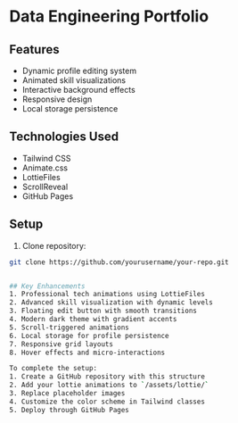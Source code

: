 # Data Engineering Portfolio

## Features
- Dynamic profile editing system
- Animated skill visualizations
- Interactive background effects
- Responsive design
- Local storage persistence

## Technologies Used
- Tailwind CSS
- Animate.css
- LottieFiles
- ScrollReveal
- GitHub Pages

## Setup
1. Clone repository:
```bash
git clone https://github.com/yourusername/your-repo.git


## Key Enhancements
1. Professional tech animations using LottieFiles
2. Advanced skill visualization with dynamic levels
3. Floating edit button with smooth transitions
4. Modern dark theme with gradient accents
5. Scroll-triggered animations
6. Local storage for profile persistence
7. Responsive grid layouts
8. Hover effects and micro-interactions

To complete the setup:
1. Create a GitHub repository with this structure
2. Add your lottie animations to `/assets/lottie/`
3. Replace placeholder images
4. Customize the color scheme in Tailwind classes
5. Deploy through GitHub Pages


